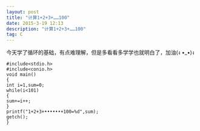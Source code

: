 ```yaml
---
layout: post
title: "计算1+2+3+……100"
date: 2015-3-19 12:13
description: "计算1+2+3+……100"
tag: C
---
```



今天学了循环的基础，有点难理解，但是多看看多学学也就明白了，加油(ง •_•)ง

```
#include<stdio.h>
#include<conio.h>
void main()
{
int i=1,sum=0;
while(i<101)
{
sum+=i++;
}
printf("1+2+3+••••••+100=%d",sum);
getch();
}
```
